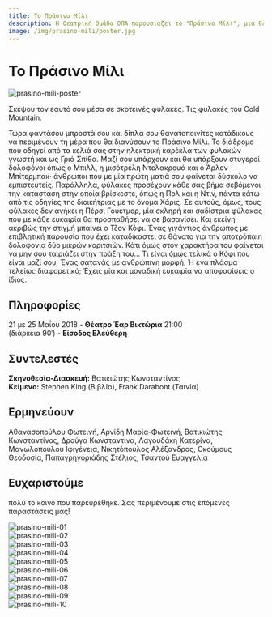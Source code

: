 ```yaml
---
title: Το Πράσινο Μίλι
description: Η Θεατρική Ομάδα ΟΠΑ παρουσιάζει το "Πράσινο Μίλι", μια θεατρική διασκευή βασισμένη στο βιβλίο του Stephen King και την ταινία του Frank Darabont. Ένα έργο για τη δικαιοσύνη, τη λύτρωση και το υπερφυσικό.
image: /img/prasino-mili/poster.jpg
---
```


# Το Πράσινο Μίλι
![prasino-mili-poster](/img/prasino-mili/poster.jpg)

Σκέψου τον εαυτό σου μέσα σε σκοτεινές φυλακές. Τις φυλακές του Cold Mountain.

Τώρα φαντάσου μπροστά σου και δίπλα σου θανατοποινίτες κατάδικους να περιμένουν τη μέρα που θα διανύσουν το Πράσινο Μίλι. Το διάδρομο που οδηγεί από τα κελιά σας στην ηλεκτρική καρέκλα των φυλακών γνωστή και ως Γριά Σπίθα. Μαζί σου υπάρχουν και θα υπάρξουν στυγεροί δολοφόνοι όπως ο Μπιλλ, η μισότρελη Ντελακρουά και ο Άρλεν Μπίτερμπακ· άνθρωποι που με μία πρώτη ματιά σου φαίνεται δύσκολο να εμπιστευτείς. Παράλληλα, φύλακες προσέχουν κάθε σας βήμα σεβόμενοι την κατάσταση στην οποία βρίσκεστε, όπως η Πολ και η Ντιν, πάντα κάτω από τις οδηγίες της διοικήτριας με το όνομα Χάρις. Σε αυτούς, όμως, τους φύλακες δεν ανήκει η Πέρσι Γουέτμορ, μία σκληρή και σαδίστρια φύλακας που με κάθε ευκαιρία θα προσπαθήσει να σε βασανίσει. Και εκείνη ακριβώς την στιγμή μπαίνει ο Τζον Κόφι. Ένας γιγάντιος άνθρωπος με επιβλητική παρουσία που έχει καταδικαστεί σε θάνατο για την αποτρόπαιη δολοφονία δύο μικρών κοριτσιών. Κάτι όμως στον χαρακτήρα του φαίνεται να μην σου ταιριάζει στην πράξη του… Τι είναι όμως τελικά ο Κόφι που είναι μαζί σου; Ένας σατανάς με ανθρώπινη μορφή; Ή ένα πλάσμα τελείως διαφορετικό; Έχεις μία και μοναδική ευκαιρία να αποφασίσεις ο ίδιος.

## Πληροφορίες
21 με 25 Μαΐου 2018 - **Θέατρο Έαρ Βικτώρια** 21:00  
(διάρκεια 90′) - **Είσοδος Ελεύθερη**

## Συντελεστές
**Σκηνοθεσία-Διασκευή:** Βατικιώτης Κωνσταντίνος  
**Κείμενο:** Stephen King (Βιβλίο), Frank Darabont (Ταινία)

## Ερμηνεύουν
Αθανασοπούλου Φωτεινή, Αρνίδη Μαρία-Φωτεινή, Βατικιώτης Κωνσταντίνος, Δρούγα Κωνσταντίνα, Λαγουδάκη Κατερίνα, Μανωλοπούλου Ιφιγένεια, Νικητόπουλος Αλέξανδρος, Οκούμους Θεοδοσία, Παπαγρηγοριάδης Στέλιος, Τσαντού Ευαγγελία

## Ευχαριστούμε 
πολύ το κοινό που παρευρέθηκε. Σας περιμένουμε στις επόμενες παραστάσεις μας!

![prasino-mili-01](/img/prasino-mili/01.jpg)  
![prasino-mili-02](/img/prasino-mili/02.jpg)  
![prasino-mili-03](/img/prasino-mili/03.jpg)  
![prasino-mili-04](/img/prasino-mili/04.jpg)  
![prasino-mili-05](/img/prasino-mili/05.jpg)  
![prasino-mili-06](/img/prasino-mili/06.jpg)  
![prasino-mili-07](/img/prasino-mili/07.jpg)  
![prasino-mili-08](/img/prasino-mili/08.jpg)  
![prasino-mili-09](/img/prasino-mili/09.jpg)  
![prasino-mili-10](/img/prasino-mili/10.jpg)
